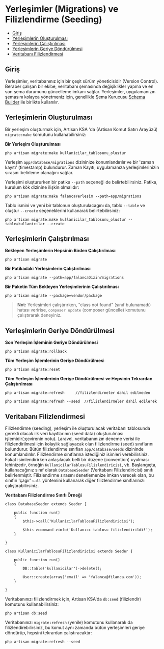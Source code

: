 # Yerleşimler (Migrations) ve Filizlendirme (Seeding)

- [Giriş](#introduction)
- [Yerleşimlerin Oluşturulması](#creating-migrations)
- [Yerleşimlerin Çalıştırılması](#running-migrations)
- [Yerleşimlerin Geriye Döndürülmesi](#rolling-back-migrations)
- [Veritabanı Filizlendirmesi](#database-seeding)

<a name="introduction"></a>
## Giriş

Yerleşimler, veritabanınız için bir çeşit sürüm yöneticisidir (Version Control). Beraber çalışan bir ekibe, veritabanı şemasında değişiklikler yapma ve en son şema durumunu güncelleme imkanı sağlar. Yerleşimler, uygulamanızın şemasını kolayca yönetmeniz için, genellikle Şema Kurucusu [Schema Builder](/docs/schema) ile birlikte kullanılır.

<a name="creating-migrations"></a>
## Yerleşimlerin Oluşturulması

Bir yerleşim oluşturmak için, Artisan KSA 'da (Artisan Komut Satırı Arayüzü) `migrate:make` komutunu kullanabilirsiniz:

**Bir Yerleşim Oluşturulması**

	php artisan migrate:make kullanicilar_tablosunu_olustur

Yerleşim `app/database/migrations` dizininize konumlandırılır ve bir 'zaman kayıtı' (timestamp) bulundurur. Zaman Kayıtı, uygulamanıza yerleşimlerinizin sırasını belirleme olanağını sağlar.

Yerleşimi oluştururken bir patika `--path` seçeneği de belirtebilirsiniz. Patika, kurulum kök dizinine ilişkin olmalıdır:

	php artisan migrate:make falancaYerlesim --path=app/migrations

Tablo ismini ve yeni bir tablonun oluşturulacagını da, tablo `--table` ve oluştur `--create` seçeneklerini kullanarak belirtebilirsiniz: 

	php artisan migrate:make kullanicilar_tablosunu_olustur --table=kullanicilar --create

<a name="running-migrations"></a>
## Yerleşimlerin Çalıştırılması

**Bekleyen Yerleşimlerin Hepsinin Birden Çalıştırılması**

	php artisan migrate

**Bir Patikadaki Yerleşimlerin Çalıştırılması**

	php artisan migrate --path=app/falancaDizin/migrations

**Bir Paketin Tüm Bekleyen Yerleşimlerinin Çalıştırılması**

	php artisan migrate --package=vendor/package

> **Not:** Yerleşimleri çalıştırırken, "class not found" (sınıf bulunamadı) hatası veririse, `composer update` (composer güncelle) komutunu çalıştırarak deneyiniz.

<a name="rolling-back-migrations"></a>
## Yerleşimlerin Geriye Döndürülmesi

**Son Yerleşim İşleminin Geriye Döndürülmesi**

	php artisan migrate:rollback

**Tüm Yerleşim İşlemlerinin Geriye Döndürülmesi**

	php artisan migrate:reset

**Tüm Yerleşim İşlemlerinin Geriye Döndürülmesi ve Hepsinin Tekrardan Çalıştırılması**

	php artisan migrate:refresh		//filizlendirmeler dahil edilmeden

	php artisan migrate:refresh --seed	//filizlendirmeler dahil edilerek

<a name="database-seeding"></a>
## Veritabanı Filizlendirmesi

Filizlendirme (seeding), yerleşim ile oluşturulacak veritabanı tablosunda gerekli olacak ilk veri kayıtlarının (seed data) oluşturulması işlemidir(:çevirenin notu). Laravel, veritabanınızın deneme verisi ile filizlendirilmesi için kolaylık sağlayacak olan filizlendirme (seed) sınıflarını bulundurur. Bütün filizlendirme sınıfları `app/database/seeds` dizininde konumlandırılır. Filizlendirme sınıflarına istediğiniz isimleri verebilirsiniz. Fakat isimlendirirken anlaşılacak belli bir düzene (convention) uyulması lehinizedir, örneğin `KullanicilarTablosuFilizlendiricisi`, vb. Başlangıçta, kullanacağınız sınıf olarak `DatabaseSeeder` (Veritabanı Filizlendiricisi) sınıfı belirlenmiştir. Filizlendirme sırasını denetlemenize imkan verecek olan, bu sınıfın 'çagır' `call` yöntemini kullanarak diğer filizlendirme sınıflarınızı çalıştırabilirsiniz. 

**Veritabanı Filizlendirme Sınıfı Örneği**

	class DatabaseSeeder extends Seeder {

		public function run()
		{
			$this->call('KullanicilarTablosuFilizlendiricisi');

			$this->command->info('Kullanıcı tablosu filizlendirildi!');
		}

	}

	class KullanicilarTablosuFilizlendiricisi extends Seeder {

		public function run()
		{
			DB::table('kullanicilar')->delete();

			User::create(array('email' => 'falanca@filanca.com'));
		}

	}

Veritabanınızı filizlendirmek için, Artisan KSA'da `db:seed` (filizlendir) komutunu kullanabilirsiniz:

	php artisan db:seed

Veritabanınızı `migrate:refresh` (yenile) komutunu kullanarak da filizlendirebilirsiniz, bu komut aynı zamanda bütün yerleşimleri geriye döndürüp, hepsini tekrardan çalıştıracaktır:

	php artisan migrate:refresh --seed
